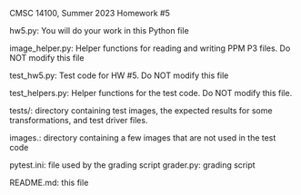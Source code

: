 CMSC 14100,
Summer 2023
Homework #5

hw5.py: You will do your work in this Python file

image_helper.py: Helper functions for reading and writing PPM P3 files.
   Do NOT modify this file

test_hw5.py: Test code for HW #5.  Do NOT modify this file

test_helpers.py: Helper functions for the test code.  Do NOT modify this file.

tests/: directory containing test images, the expected results for
  some transformations, and test driver files.

images.: directory containing a few images that are not used in the test
  code

pytest.ini: file used by the grading script
grader.py: grading script

README.md: this file

